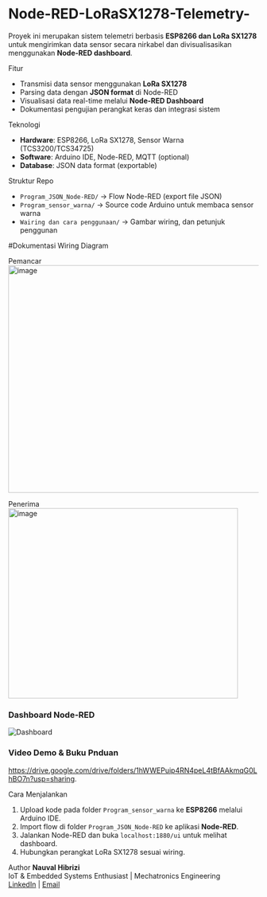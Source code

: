 # Node-RED-LoRaSX1278-Telemetry-

Proyek ini merupakan sistem telemetri berbasis **ESP8266 dan LoRa SX1278** untuk mengirimkan data sensor secara nirkabel dan divisualisasikan menggunakan **Node-RED dashboard**.

Fitur
- Transmisi data sensor menggunakan **LoRa SX1278**
- Parsing data dengan **JSON format** di Node-RED
- Visualisasi data real-time melalui **Node-RED Dashboard**
- Dokumentasi pengujian perangkat keras dan integrasi sistem

Teknologi
- **Hardware**: ESP8266, LoRa SX1278, Sensor Warna (TCS3200/TCS34725)
- **Software**: Arduino IDE, Node-RED, MQTT (optional)
- **Database**: JSON data format (exportable)

Struktur Repo
- `Program_JSON_Node-RED/` → Flow Node-RED (export file JSON)
- `Program_sensor_warna/` → Source code Arduino untuk membaca sensor warna
- `Wairing dan cara penggunaan/` → Gambar wiring, dan petunjuk penggunan

#Dokumentasi
Wiring Diagram

Pemancar
<img width="532" height="457" alt="image" src="https://github.com/user-attachments/assets/956b215b-21ad-4a31-b12f-82ca427e7105" />

Penerima
<img width="462" height="382" alt="image" src="https://github.com/user-attachments/assets/0b0c3ce6-7981-4eb4-ad19-a6612cec3f13" />

### Dashboard Node-RED

![Dashboard](<img width="915" height="486" alt="image" src="https://github.com/user-attachments/assets/cd2a23f9-fa5f-49c0-853b-f4a40ac2d352" />
)

### Video Demo & Buku Pnduan
https://drive.google.com/drive/folders/1hWWEPuip4RN4peL4tBfAAkmqG0LhBO7n?usp=sharing.

Cara Menjalankan
1. Upload kode pada folder `Program_sensor_warna` ke **ESP8266** melalui Arduino IDE.
2. Import flow di folder `Program_JSON_Node-RED` ke aplikasi **Node-RED**.
3. Jalankan Node-RED dan buka `localhost:1880/ui` untuk melihat dashboard.
4. Hubungkan perangkat LoRa SX1278 sesuai wiring.

Author
**Nauval Hibrizi**  
IoT & Embedded Systems Enthusiast | Mechatronics Engineering  
[LinkedIn](https://linkedin.com/in/nauvalhibrizi) | [Email](mailto:nauvalhibrizi61@gmail.com)
